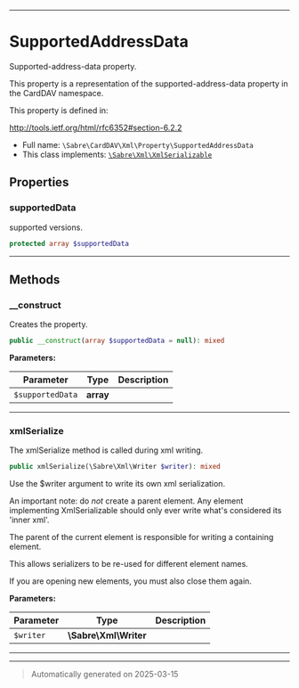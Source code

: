 ***

# SupportedAddressData

Supported-address-data property.

This property is a representation of the supported-address-data property
in the CardDAV namespace.

This property is defined in:

http://tools.ietf.org/html/rfc6352#section-6.2.2

* Full name: `\Sabre\CardDAV\Xml\Property\SupportedAddressData`
* This class implements:
[`\Sabre\Xml\XmlSerializable`](../../../Xml/XmlSerializable.md)



## Properties


### supportedData

supported versions.

```php
protected array $supportedData
```






***

## Methods


### __construct

Creates the property.

```php
public __construct(array $supportedData = null): mixed
```








**Parameters:**

| Parameter | Type | Description |
|-----------|------|-------------|
| `$supportedData` | **array** |  |





***

### xmlSerialize

The xmlSerialize method is called during xml writing.

```php
public xmlSerialize(\Sabre\Xml\Writer $writer): mixed
```

Use the $writer argument to write its own xml serialization.

An important note: do _not_ create a parent element. Any element
implementing XmlSerializable should only ever write what's considered
its 'inner xml'.

The parent of the current element is responsible for writing a
containing element.

This allows serializers to be re-used for different element names.

If you are opening new elements, you must also close them again.






**Parameters:**

| Parameter | Type | Description |
|-----------|------|-------------|
| `$writer` | **\Sabre\Xml\Writer** |  |





***


***
> Automatically generated on 2025-03-15
